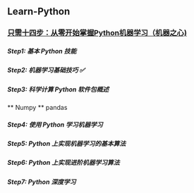 ## Learn-Python
### [只需十四步：从零开始掌握Python机器学习（机器之心)](https://mp.weixin.qq.com/s?__biz=MzA3MzI4MjgzMw==&mid=2650724242&idx=1&sn=703d242700e29813d6c482daf6b211c5&chksm=871b13ecb06c9afa28f8aad729496620078985e4eae8a1296fc407dbd70c1d70fabb3b2817fa&scene=21#wechat_redirect)
##### Step1: 基本 Python 技能
##### Step2: 机器学习基础技巧 ✅
##### Step3: 科学计算 Python 软件包概述
** Numpy
** pandas
##### Step4: 使用 Python 学习机器学习
##### Step5: Python 上实现机器学习的基本算法
##### Step6: Python 上实现进阶机器学习算法
##### Step7: Python 深度学习


